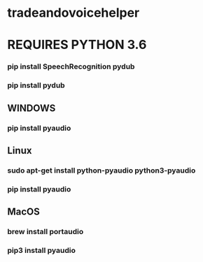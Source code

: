 # tradeandovoicehelper

# REQUIRES PYTHON 3.6

### pip install SpeechRecognition pydub
### pip install pydub

## WINDOWS
### pip install pyaudio

## Linux
### sudo apt-get install python-pyaudio python3-pyaudio
### pip install pyaudio

## MacOS
### brew install portaudio
### pip3 install pyaudio

